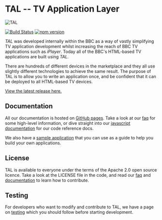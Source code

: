 # TAL -- TV Application Layer

![TAL](http://fmtvp.github.com/tal/img/tal-logo-bw-small.jpg)

[![Build Status](https://travis-ci.org/fmtvp/tal.svg?branch=master)](https://travis-ci.org/fmtvp/tal)
[![npm version](https://badge.fury.io/js/tal.svg)](https://badge.fury.io/js/tal)

*TAL* was developed internally within the BBC as a way of vastly simplifying TV application development
whilst increasing the reach of BBC TV applications such as *iPlayer*. Today all of the BBC's HTML-based
TV applications are built using *TAL*.

There are hundreds of different devices in the marketplace and they all use slightly different technologies
to achieve the same result. The purpose of TAL is to allow you to write an application once, and be confident
that it can be deployed to all HTML-based TV devices.

[View the latest release here.](http://github.com/fmtvp/tal/releases/latest)

## Documentation

All our documentation is hosted on [GitHub pages](http://fmtvp.github.com/tal). Take a look at
our [faq](http://fmtvp.github.com/tal/faq.html) for some high-level information, or dive straight into our
[javascript documentation](http://fmtvp.github.com/tal/jsdoc/index.html) for our code reference docs.

We also have a [sample application](http://github.com/fmtvp/talexample) that you can use as a guide to
help you build your own applications.

## License

TAL is available to everyone under the terms of the Apache 2.0 open source licence. Take a look at
the LICENSE file in the code, and read our [faq](http://fmtvp.github.com/tal/faq.html#question_who_can_use_this)
and [documentation](http://fmtvp.github.com/tal/other/contributing.html) to learn how to contribute.


## Testing

For developers who want to modify and contribute to TAL, we have a page on [testing](http://fmtvp.github.io/tal/testing.html) which you should follow before starting development.

